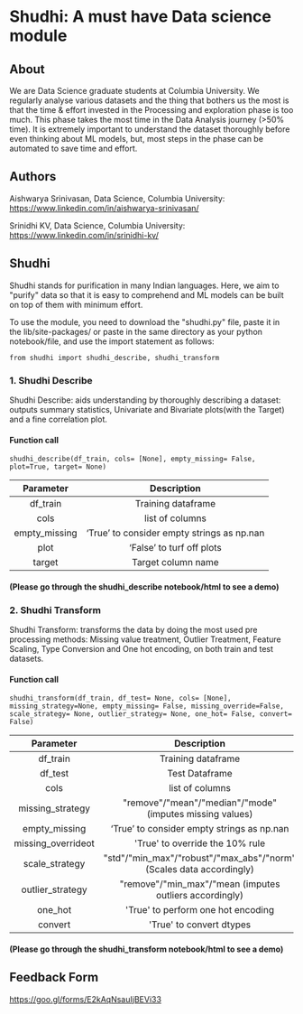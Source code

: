 # Shudhi: A must have Data science module

## About

We are Data Science graduate students at Columbia University. We regularly analyse various datasets and the thing that bothers us the most is that the time & effort invested in the Processing and exploration phase is too much. This phase takes the most time in the Data Analysis journey (>50% time). It is extremely important to understand the dataset thoroughly before even thinking about ML models, but, most steps in the phase can be automated to save time and effort.

## Authors

Aishwarya Srinivasan, Data Science, Columbia University: https://www.linkedin.com/in/aishwarya-srinivasan/

Srinidhi KV, Data Science, Columbia University: https://www.linkedin.com/in/srinidhi-kv/

## Shudhi

Shudhi stands for purification in many Indian languages. Here, we aim to "purify" data so that it is easy to comprehend and ML models can be built on top of them with minimum effort.

To use the module, you need to download the "shudhi.py" file, paste it in the lib/site-packages/ or paste in the same directory as your python notebook/file, and use the import statement as follows:

```{python}
from shudhi import shudhi_describe, shudhi_transform
```

### 1. Shudhi Describe

Shudhi Describe: aids understanding by thoroughly describing a dataset: outputs summary statistics, Univariate and Bivariate plots(with the Target) and a fine correlation plot.

#### Function call
```{python}
shudhi_describe(df_train, cols= [None], empty_missing= False, plot=True, target= None)
```
|Parameter| Description|
|:---:|:---:|
|df_train | Training dataframe|
|cols| list of columns|
|empty_missing | ‘True’ to consider empty strings as np.nan |
|plot | ‘False’ to turf off plots |
|target |  Target column name |

#### (Please go through the shudhi_describe notebook/html to see a demo)

### 2. Shudhi Transform
Shudhi Transform: transforms the data by doing the most used pre processing methods: Missing value treatment, Outlier Treatment, Feature Scaling, Type Conversion and One hot encoding, on both train and test datasets.

#### Function call

```{python}
shudhi_transform(df_train, df_test= None, cols= [None], missing_strategy=None, empty_missing= False, missing_override=False, scale_strategy= None, outlier_strategy= None, one_hot= False, convert= False)
```
|Parameter| Description|
|:---:|:---:|
|df_train | Training dataframe|
|df_test | Test Dataframe|
|cols| list of columns|
|missing_strategy|"remove"/"mean"/"median"/"mode" (imputes missing values)|
|empty_missing | ‘True’ to consider empty strings as np.nan |
|missing_overrideot | 'True' to override the 10% rule |
|scale_strategy | "std"/"min_max"/"robust"/"max_abs"/"norm" (Scales data accordingly) |
|outlier_strategy|"remove"/"min_max"/"mean (imputes outliers accordingly)|
|one_hot|'True' to perform one hot encoding|
|convert|'True' to convert dtypes|


#### (Please go through the shudhi_transform notebook/html to see a demo)

## Feedback Form

https://goo.gl/forms/E2kAqNsauIjBEVi33
